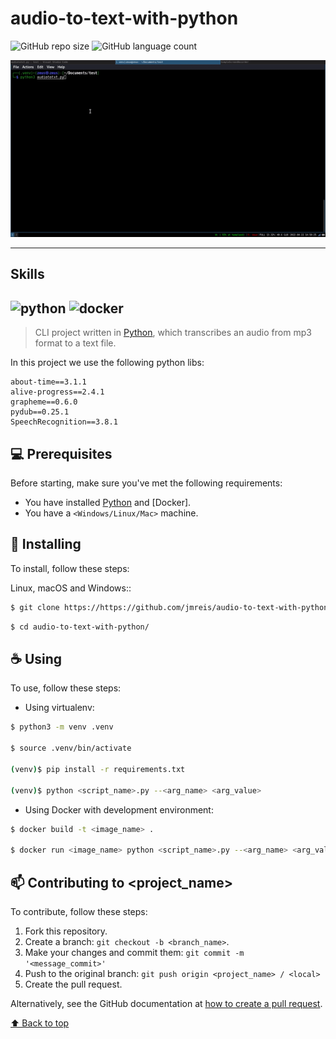 # audio-to-text-with-python

<!---These are examples. See https://shields.io for others or to customize this shield set. You might want to include dependencies, project status and license information here--->

![GitHub repo size](https://img.shields.io/github/repo-size/jmreis/audio-to-text-with-python?style=for-the-badge) ![GitHub language count ](https://img.shields.io/github/languages/count/jmreis/audio-to-text-with-python?style=for-the-badge) <!--![GitHub forks]( https://img.shields.io/github/forks/iuricode/README-template?style=for-the-badge) ![Bitbucket open issues](https://img.shields.io/bitbucket/issues/iuricode /README-template?style=for-the-badge) ![Bitbucket open pull requests](https://img.shields.io/bitbucket/pr-raw/iuricode/README-template?style=for-the-badge ) -->

![project.gif](img/project.gif)

---

## Skills
![python](https://img.shields.io/badge/Python-3776AB?style=for-the-badge&logo=python&logoColor=white) ![docker](https://camo.githubusercontent.com/63350538fde994bc287ccd4908809301e157980e6564bf78d2c5cec22c0a5914/68747470733a2f2f696d672e736869656c64732e696f2f62616467652f446f636b65722d3243413545303f7374796c653d666f722d7468652d6261646765266c6f676f3d646f636b6572266c6f676f436f6c6f723d7768697465)
---

> CLI project written in [Python](https://reactjs.org/docs/getting-started.html), which transcribes an audio from mp3 format to a text file.

In this project we use the following python libs:

```
about-time==3.1.1
alive-progress==2.4.1
grapheme==0.6.0
pydub==0.25.1
SpeechRecognition==3.8.1
```
<!--
### Adjustments and improvements

The project is still in development and the next updates will focus on the following tasks:

- [ ] Task 1
- [ ] Task 2
- [ ] Task 3
- [ ] Task 4
- [ ] Task 5
-->
## 💻 Prerequisites

Before starting, make sure you've met the following requirements:
<!---These are example requirements only. Add, duplicate or remove as needed--->
* You have installed [Python](https://www.python.org) and [Docker].
* You have a `<Windows/Linux/Mac>` machine.


## 🚀 Installing

To install, follow these steps:

Linux, macOS and Windows::
```bash
$ git clone https://https://github.com/jmreis/audio-to-text-with-python.git
```

```bash
$ cd audio-to-text-with-python/
```

## ☕ Using

To use, follow these steps:

- Using virtualenv:
```bash
$ python3 -m venv .venv

$ source .venv/bin/activate

(venv)$ pip install -r requirements.txt

(venv)$ python <script_name>.py --<arg_name> <arg_value>
```

- Using Docker with development environment:
```bash
$ docker build -t <image_name> .

$ docker run <image_name> python <script_name>.py --<arg_name> <arg_value>

```

## 📫 Contributing to <project_name>
<!---If your README is long or if you have any specific process or steps you want contributors to follow, consider creating a separate CONTRIBUTING.md file--->
To contribute, follow these steps:

1. Fork this repository.
2. Create a branch: `git checkout -b <branch_name>`.
3. Make your changes and commit them: `git commit -m '<message_commit>'`
4. Push to the original branch: `git push origin <project_name> / <local>`
5. Create the pull request.

Alternatively, see the GitHub documentation at [how to create a pull request](https://help.github.com/en/github/collaborating-with-issues-and-pull-requests/creating-a-pull-request ).


[⬆ Back to top](#audio-to-text-with-python)<br>

